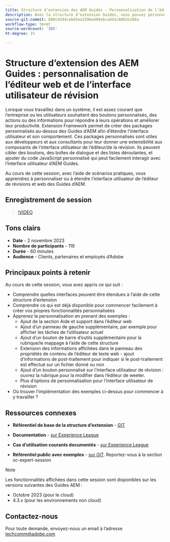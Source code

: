 ```yaml
---
title: Structure d’extension des AEM Guides - Personnalisation de l’éditeur web et de l’interface utilisateur de révision
description: Avec la structure d’extension Guides, vous pouvez personnaliser les sections souhaitées de l’interface utilisateur de révision ou de l’éditeur Web à l’aide d’un code JSON, CSS et JavaScript facile à mettre à jour.
source-git-commit: 880cd344ceb65ea339be699ebcad41c0d62e168a
workflow-type: tm+mt
source-wordcount: '365'
ht-degree: 1%

---
```


# Structure d’extension des AEM Guides : personnalisation de l’éditeur web et de l’interface utilisateur de révision

Lorsque vous travaillez dans un système, il est assez courant que l’entreprise ou les utilisateurs souhaitent des boutons personnalisés, des actions ou des informations pour répondre à leurs opérations et améliorer leur productivité. Extension Framework permet de créer des packages personnalisés au-dessus des Guides d’AEM afin d’étendre l’interface utilisateur et son comportement. Ces packages personnalisés sont utiles aux développeurs et aux consultants pour leur donner une extensibilité aux composants de l’interface utilisateur de l’éditeur/de la révision. Ils peuvent cibler des boutons, des boîtes de dialogue et des listes déroulantes, et ajouter du code JavaScript personnalisé qui peut facilement interagir avec l’interface utilisateur d’AEM Guides.

Au cours de cette session, avec l’aide de scénarios pratiques, vous apprendrez à personnaliser ou à étendre l’interface utilisateur de l’éditeur de révisions et web des Guides d’AEM.

## Enregistrement de session

>[!VIDEO](https://video.tv.adobe.com/v/3425476/review-ui-customization-guides-extension-framework-web-editor)

## Tons clairs

- **Date** - 2 novembre 2023
- **Nombre de participants** - 119
- **Durée** - 60 minutes
- **Audience** - Clients, partenaires et employés d’Adobe

## Principaux points à retenir

Au cours de cette session, vous avez appris ce qui suit :
- Comprendre quelles interfaces peuvent être étendues à l’aide de cette structure d’extension
- Comprendre ce qui est déjà disponible pour commencer facilement à créer vos propres fonctionnalités personnalisées
- Apprenez la personnalisation en prenant des exemples :
   - Ajout de la section Aide et support dans l’éditeur web
   - Ajout d’un panneau de gauche supplémentaire, par exemple pour afficher les tâches de l’utilisateur actuel
   - Ajout d’un bouton de barre d’outils supplémentaire pour la rubrique/le mappage à l’aide de cette structure
   - Extension des informations affichées dans le panneau des propriétés de contenu de l’éditeur de texte web - ajout d’informations de post-traitement pour indiquer si le post-traitement est effectué sur un fichier donné ou non
   - Ajout d’un bouton personnalisé sur l’interface utilisateur de révision : ouvrez la rubrique pour la modifier dans l’éditeur de weeter.
   - Plus d’options de personnalisation pour l’interface utilisateur de révision
- Où trouver l’implémentation des exemples ci-dessus pour commencer à y travailler ?


## Ressources connexes

- **Référentiel de base de la structure d’extension** - [GIT](https://github.com/adobe/guides-extension/tree/main)

- **Documentation** - [sur Experience League](https://guides-extension.vercel.app/docs/aem_guides_framework/basic_customisation)

- **Cas d’utilisation courants documentés** - [sur Experience League](https://guides-extension.vercel.app/docs/aem_guides_framework/basic_customisation)

- **Référentiel public avec exemples** - [sur GIT](https://github.com/adobe/guides-extension/tree/sc-expert-session). Reportez-vous à la section sc-expert-session


>[!NOTE]
>
> Les fonctionnalités affichées dans cette session sont disponibles sur les versions suivantes des Guides AEM :
> - Octobre 2023 (pour le cloud)
> - 4.3.x (pour les environnements non cloud)



## Contactez-nous

Pour toute demande, envoyez-nous un email à l’adresse <techcomm@adobe.com>
